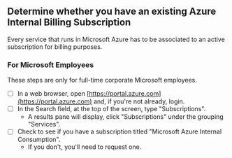 ## Determine whether you have an existing Azure Internal Billing Subscription

Every service that runs in Microsoft Azure has to be associated to an active subscription for billing purposes.

### For Microsoft Employees

These steps are only for full-time corporate Microsoft employees.

- [ ]  In a web browser, open [https://portal.azure.com](https://portal.azure.com) and, if you're not already, login.
- [ ]  In the Search field, at the top of the screen, type "Subscriptions".
    -  A results pane will display, click "Subscriptions" under the grouping "Services".
- [ ]  Check to see if you have a subscription titled "Microsoft Azure Internal Consumption".
    -  If you don't, you'll need to request one.
